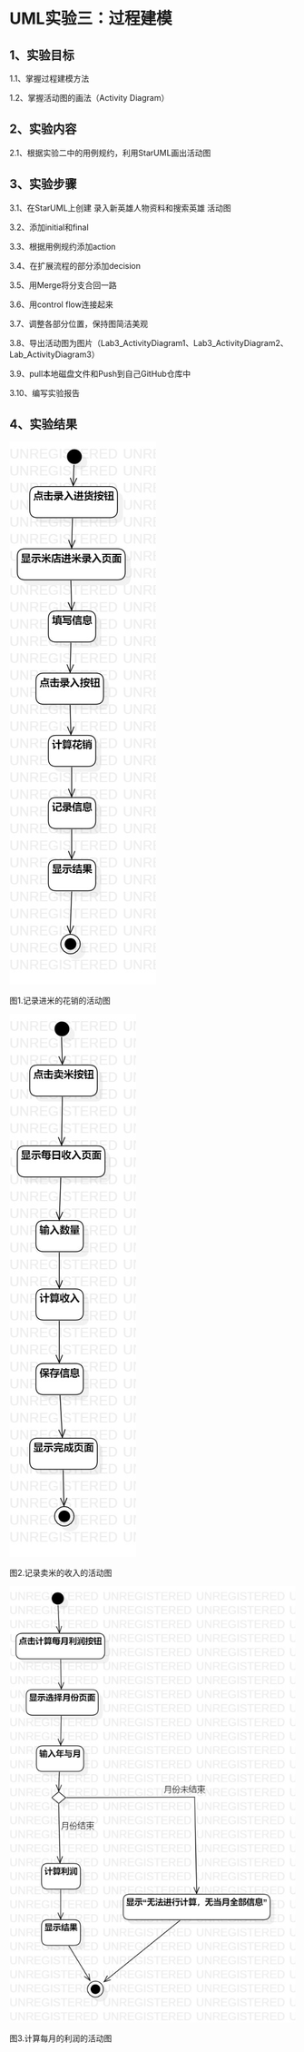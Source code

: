 # UML实验三：过程建模

## 1、实验目标
1.1、掌握过程建模方法

1.2、掌握活动图的画法（Activity Diagram）
## 2、实验内容
2.1、根据实验二中的用例规约，利用StarUML画出活动图
## 3、实验步骤
3.1、在StarUML上创建 录入新英雄人物资料和搜索英雄 活动图

3.2、添加initial和final

3.3、根据用例规约添加action

3.4、在扩展流程的部分添加decision

3.5、用Merge将分支合回一路

3.6、用control flow连接起来

3.7、调整各部分位置，保持图简洁美观

3.8、导出活动图为图片（Lab3_ActivityDiagram1、Lab3_ActivityDiagram2、Lab_ActivityDiagram3）

3.9、pull本地磁盘文件和Push到自己GitHub仓库中

3.10、编写实验报告
## 4、实验结果

![记录进米的花销的活动图](./Lab3_ActivityDiagram1.jpg)

图1.记录进米的花销的活动图

![记录卖米的收入的活动图](./Lab3_ActivityDiagram2.jpg)

图2.记录卖米的收入的活动图

![计算每月的利润的活动图](./Lab_ActivityDiagram3.jpg)

图3.计算每月的利润的活动图
